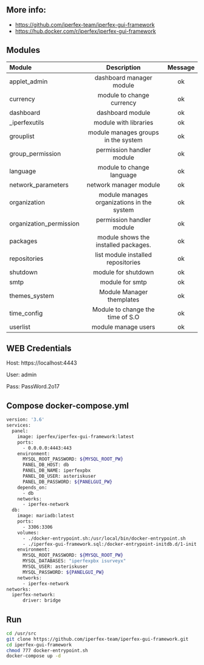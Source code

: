 ## More info: 
* https://github.com/iperfex-team/iperfex-gui-framework 
* https://hub.docker.com/r/iperfex/iperfex-gui-framework

## Modules

| Module  | Description  | Message |
| :------------ |:---------------:| :-----: | 
| applet_admin  | dashboard manager module | ok | 
| currency      | module to change currency | ok |
| dashboard | dashboard module | ok |
| _iperfexutils | module with libraries | ok | 
| grouplist | module manages groups in the system | ok | 
| group_permission | permission handler module | ok | 
| language | module to change language | ok | 
| network_parameters | network manager module | ok | 
| organization | module manages organizations in the system | ok | 
| organization_permission | permission handler module | ok | 
| packages | module shows the installed packages. | ok | 
| repositories | list module installed repositories | ok | 
| shutdown | module for shutdown | ok | 
| smtp | module for smtp | ok | |
| themes_system | Module Manager themplates | ok | 
| time_config | Module to change the time of S.O | ok |
| userlist | module manage users | ok | 


## WEB Credentials

Host: https://localhost:4443

User: admin

Pass: PassWord.2o17

## Compose docker-compose.yml
```bash
version: '3.6'
services:
  panel:
    image: iperfex/iperfex-gui-framework:latest
    ports:
      - 0.0.0.0:4443:443
    environment:
      MYSQL_ROOT_PASSWORD: ${MYSQL_ROOT_PW}      
      PANEL_DB_HOST: db
      PANEL_DB_NAME: iperfexpbx
      PANEL_DB_USER: asteriskuser
      PANEL_DB_PASSWORD: ${PANELGUI_PW}
    depends_on:
      - db
    networks:
      - iperfex-network
  db:
    image: mariadb:latest
    ports:
      - 3306:3306
    volumes:
      - ./docker-entrypoint.sh:/usr/local/bin/docker-entrypoint.sh
      - ./iperfex-gui-framework.sql:/docker-entrypoint-initdb.d/1-init.sql
    environment:
      MYSQL_ROOT_PASSWORD: ${MYSQL_ROOT_PW}
      MYSQL_DATABASES: "iperfexpbx isurveyx"
      MYSQL_USER: asteriskuser
      MYSQL_PASSWORD: ${PANELGUI_PW}
    networks:
      - iperfex-network
networks:
  iperfex-network:
      driver: bridge
```

## Run
```bash
cd /usr/src
git clone https://github.com/iperfex-team/iperfex-gui-framework.git
cd iperfex-gui-framework
chmod 777 docker-entrypoint.sh
docker-compose up -d
````
